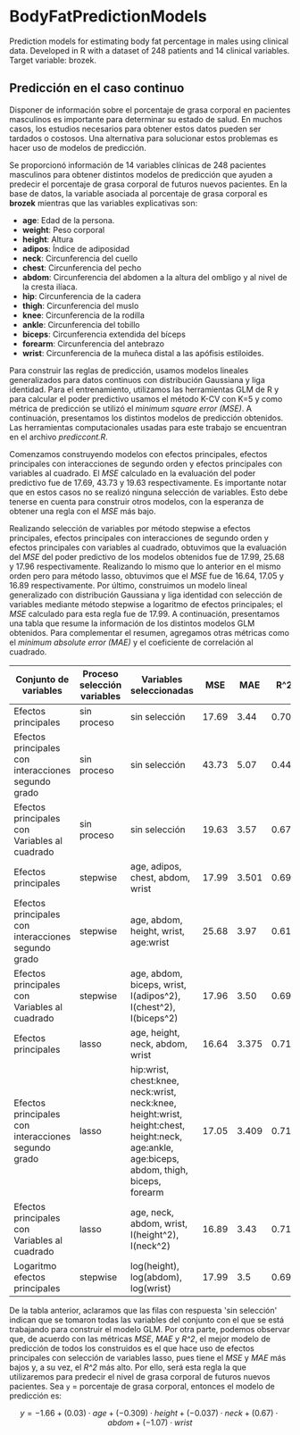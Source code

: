 # BodyFatPredictionModels
Prediction models for estimating body fat percentage in males using clinical data. Developed in R with a dataset of 248 patients and 14 clinical variables. Target variable: brozek.

## Predicción en el caso continuo

Disponer de información sobre el porcentaje de grasa corporal en pacientes masculinos es importante para determinar su estado de salud. En muchos casos, los estudios necesarios para obtener estos datos pueden ser tardados o costosos. Una alternativa para solucionar estos problemas es hacer uso de modelos de predicción.

Se proporcionó información de 14 variables clínicas de 248 pacientes masculinos para obtener distintos modelos de predicción que ayuden a predecir el porcentaje de grasa corporal de futuros nuevos pacientes. En la base de datos, la variable asociada al porcentaje de grasa corporal es **brozek** mientras que las variables explicativas son:

- **age**: Edad de la persona.
- **weight**: Peso corporal
- **height**: Altura
- **adipos**: Índice de adiposidad
- **neck**: Circunferencia del cuello
- **chest**: Circunferencia del pecho
- **abdom**: Circunferencia del abdomen a la altura del ombligo y al nivel de la cresta ilíaca.
- **hip**: Circunferencia de la cadera
- **thigh**: Circunferencia del muslo
- **knee**: Circunferencia de la rodilla
- **ankle**: Circunferencia del tobillo
- **biceps**: Circunferencia extendida del bíceps
- **forearm**: Circunferencia del antebrazo
- **wrist**: Circunferencia de la muñeca distal a las apófisis estiloides.

Para construir las reglas de predicción, usamos modelos lineales generalizados para datos continuos con distribución Gaussiana y liga identidad. Para el entrenamiento, utilizamos las herramientas GLM de R y para calcular el poder predictivo usamos el método K-CV con K=5 y como métrica de predicción se utilizó el *minimum square error (MSE)*. A continuación, presentamos los distintos modelos de predicción obtenidos. Las herramientas computacionales usadas para este trabajo se encuentran en el archivo *prediccont.R*.

Comenzamos construyendo modelos con efectos principales, efectos principales con interacciones de segundo orden y efectos principales con variables al cuadrado. El *MSE* calculado en la evaluación del poder predictivo fue de 17.69, 43.73 y 19.63 respectivamente. Es importante notar que en estos casos no se realizó ninguna selección de variables. Esto debe tenerse en cuenta para construir otros modelos, con la esperanza de obtener una regla con el *MSE* más bajo.

Realizando selección de variables por método stepwise a efectos principales, efectos principales con interacciones de segundo orden y efectos principales con variables al cuadrado, obtuvimos que la evaluación del *MSE* del poder predictivo de los modelos obtenidos fue de 17.99, 25.68 y 17.96 respectivamente. Realizando lo mismo que lo anterior en el mismo orden pero para método lasso, obtuvimos que el *MSE* fue de 16.64, 17.05 y 16.89 respectivamente. Por último, construimos un modelo lineal generalizado con distribución Gaussiana y liga identidad con selección de variables mediante método stepwise a logaritmo de efectos principales; el *MSE* calculado para esta regla fue de 17.99. A continuación, presentamos una tabla que resume la información de los distintos modelos GLM obtenidos. Para complementar el resumen, agregamos otras métricas como el *minimum absolute error (MAE)* y el coeficiente de correlación al cuadrado.

| Conjunto de variables                                                                 | Proceso selección variables | Variables seleccionadas                                                                                                                       | MSE   | MAE   | R^2   |
|----------------------------------------------------------------------------------------|-----------------------------|---------------------------------------------------------------------------------------------------------------------------------------------------|-------|-------|-------|
| Efectos principales                                                                     | sin proceso                  | sin selección                                                                                                                                      | 17.69 | 3.44  | 0.70  |
| Efectos principales con interacciones segundo grado                                    | sin proceso                  | sin selección                                                                                                                                      | 43.73 | 5.07  | 0.448 |
| Efectos principales con Variables al cuadrado                                          | sin proceso                  | sin selección                                                                                                                                      | 19.63 | 3.57  | 0.67  |
| Efectos principales                                                                     | stepwise                     | age, adipos, chest, abdom, wrist                                                                                                                   | 17.99 | 3.501 | 0.69  |
| Efectos principales con interacciones segundo grado                                    | stepwise                     | age, abdom, height, wrist, age:wrist                                                                                                               | 25.68 | 3.97  | 0.61  |
| Efectos principales con Variables al cuadrado                                          | stepwise                     | age, abdom, biceps, wrist, I(adipos^2), I(chest^2), I(biceps^2)                                                                                  | 17.96 | 3.50  | 0.691 |
| Efectos principales                                                                     | lasso                        | age, height, neck, abdom, wrist                                                                                                                    | 16.64 | 3.375 | 0.718 |
| Efectos principales con interacciones segundo grado                                    | lasso                        | hip:wrist, chest:knee, neck:wrist, neck:knee, height:wrist, height:chest, height:neck, age:ankle, age:biceps, abdom, thigh, biceps, forearm | 17.05 | 3.409 | 0.717 |
| Efectos principales con Variables al cuadrado                                          | lasso                        | age, neck, abdom, wrist, I(height^2), I(neck^2)                                                                                                   | 16.89 | 3.43  | 0.717 |
| Logaritmo efectos principales                                                           | stepwise                     | log(height), log(abdom), log(wrist)                                                                                                                | 17.99 | 3.5   | 0.696 |

De la tabla anterior, aclaramos que las filas con respuesta 'sin selección' indican que se tomaron todas las variables del conjunto con el que se está trabajando para construir el modelo GLM. Por otra parte, podemos observar que, de acuerdo con las métricas *MSE*, *MAE* y *R^2*, el mejor modelo de predicción de todos los construidos es el que hace uso de efectos principales con selección de variables lasso, pues tiene el *MSE* y *MAE* más bajos y, a su vez, el *R^2* más alto. Por ello, será esta regla la que utilizaremos para predecir el nivel de grasa corporal de futuros nuevos pacientes. Sea `y` = porcentaje de grasa corporal, entonces el modelo de predicción es:

```math
y = -1.66 + (0.03) \cdot age + (-0.309) \cdot height + (-0.037) \cdot neck + (0.67) \cdot abdom + (-1.07) \cdot wrist
